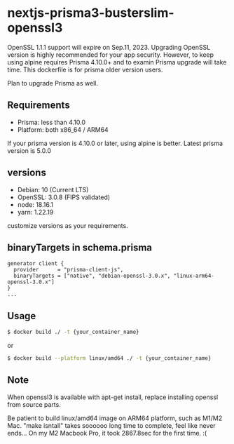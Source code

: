 # nextjs-prisma3-busterslim-openssl3

OpenSSL 1.1.1 support will expire on Sep.11, 2023.
Upgrading OpenSSL version is highly recommended for your app security.
However, to keep using alpine requires Prisma 4.10.0+ and to examin Prisma upgrade will take time.
This dockerfile is for prisma older version users.

Plan to upgrade Prisma as well.

## Requirements

- Prisma: less than 4.10.0
- Platform: both x86_64 / ARM64

If your prisma version is 4.10.0 or later, using alpine is better.
Latest prisma version is 5.0.0

## versions

- Debian: 10 (Current LTS)
- OpenSSL: 3.0.8 (FIPS validated)
- node: 18.16.1
- yarn: 1.22.19

customize versions as your requirements.


## binaryTargets in schema.prisma

```
generator client {
  provider      = "prisma-client-js",
  binaryTargets = ["native", "debian-openssl-3.0.x", "linux-arm64-openssl-3.0.x"]
}
...
```

## Usage

```bash
$ docker build ./ -t {your_container_name}
```

or

```bash
$ docker build --platform linux/amd64 ./ -t {your_container_name}
```

## Note
When openssl3 is available with apt-get install, replace installing openssl from source parts.

Be patient to build linux/amd64 image on ARM64 platform, such as M1/M2 Mac.
"make isntall" takes soooooo long time to complete, feel like never ends...
On my M2 Macbook Pro, it took 2867.8sec for the first time. :(
